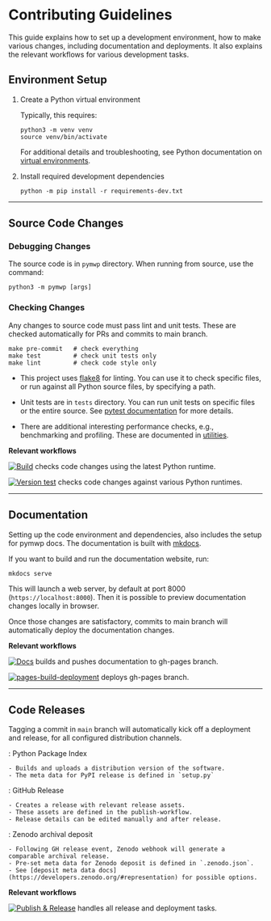 # Contributing Guidelines

This guide explains how to set up a development environment, how to make various changes, including documentation and deployments.
It also explains the relevant workflows for various development tasks.


## Environment Setup

1. Create a Python virtual environment
    
    Typically, this requires:

    ```
    python3 -m venv venv
    source venv/bin/activate
    ```

    For additional details and troubleshooting, see Python documentation on [virtual environments](https://docs.python.org/3/library/venv.html).

3. Install required development dependencies

    ```
    python -m pip install -r requirements-dev.txt
    ```

---

## Source Code Changes

<h3>Debugging Changes</h3>

The source code is in `pymwp` directory. When running from source, use the command:

```
python3 -m pymwp [args]
```

<h3>Checking Changes</h3>

Any changes to source code must pass lint and unit tests. These are checked automatically for PRs
and commits to main branch. 

```text
make pre-commit   # check everything
make test         # check unit tests only
make lint         # check code style only
```

* This project uses [flake8](https://flake8.pycqa.org/en/latest/index.html) for linting.
  You can use it to check specific files, or run against all Python source files, by specifying a path.

* Unit tests are in `tests` directory. You can run unit tests on specific files or the entire source.
  See [pytest documentation](https://docs.pytest.org/en/stable/contents.html) for more details.

* There are additional interesting performance checks, e.g., benchmarking and profiling.
  These are documented in [utilities](https://statycc.github.io/pymwp/utilities/).

**Relevant workflows**

[![Build](https://github.com/statycc/pymwp/actions/workflows/build.yaml/badge.svg)](https://github.com/statycc/pymwp/actions/workflows/build.yaml) checks code changes using the latest Python runtime.

[![Version test](https://github.com/statycc/pymwp/actions/workflows/pyversion.yaml/badge.svg)](https://github.com/statycc/pymwp/actions/workflows/pyversion.yaml) checks code changes against various Python runtimes.              

---

## Documentation

Setting up the code environment and dependencies, also includes the setup for pymwp docs.
The documentation is built with [mkdocs](https://squidfunk.github.io/mkdocs-material/).

If you want to build and run the documentation website, run:

```
mkdocs serve
```

This will launch a web server, by default at port 8000 (`https://localhost:8000`).
Then it is possible to preview documentation changes locally in browser.

Once those changes are satisfactory, commits to main branch will automatically deploy the documentation changes.

**Relevant workflows**

[![Docs](https://github.com/statycc/pymwp/actions/workflows/docs.yaml/badge.svg)](https://github.com/statycc/pymwp/actions/workflows/docs.yaml) builds and pushes documentation to gh-pages branch.

[![pages-build-deployment](https://github.com/statycc/pymwp/actions/workflows/pages/pages-build-deployment/badge.svg)](https://github.com/statycc/pymwp/actions/workflows/pages/pages-build-deployment) deploys gh-pages branch. 

---

## Code Releases

Tagging a commit in `main` branch will automatically kick off a deployment and release,
for all configured distribution channels.

: Python Package Index

    - Builds and uploads a distribution version of the software.
    - The meta data for PyPI release is defined in `setup.py`

: GitHub Release

    - Creates a release with relevant release assets.
    - These assets are defined in the publish-workflow.
    - Release details can be edited manually and after release.

: Zenodo archival deposit

    - Following GH release event, Zenodo webhook will generate a comparable archival release.
    - Pre-set meta data for Zenodo deposit is defined in `.zenodo.json`.
    - See [deposit meta data docs](https://developers.zenodo.org/#representation) for possible options.

**Relevant workflows**

[![Publish & Release](https://github.com/statycc/pymwp/actions/workflows/publish.yaml/badge.svg)](https://github.com/statycc/pymwp/actions/workflows/publish.yaml) handles all release and deployment tasks.
